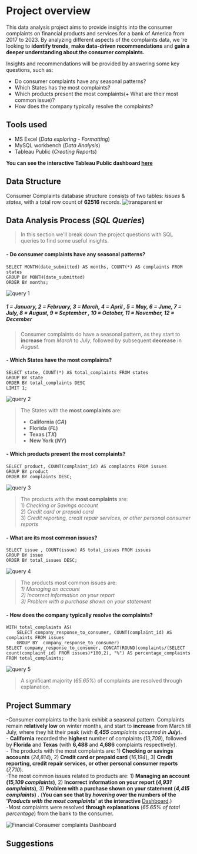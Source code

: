 
# Project overview
This data analysis project aims to provide insights into the consumer complaints on financial products and services for a bank of America from 2017 to 2023. By analyzing different aspects of the complaints data, we ‘re looking to **identify trends**, **make data-driven recommendations** and **gain a deeper understanding about the consumer complaints.**

Insights and recommendations will be provided by answering some key questions, such as:
- Do consumer complaints have any seasonal patterns?
- Which States has the most complaints?
- Which products present the most complaints(+ What are their most common issue)?
- How does the company typically resolve the complaints?

## Tools used
- MS Excel (*Data exploring - Formatting*)
- MySQL workbench (*Data Analysis*)
- Tableau Public (*Creating Reports*)

**You can see the interactive Tableau Public dashboard [here](https://public.tableau.com/app/profile/nickpelek/viz/Financialconsumercomplaintsproject/Dashboard1)**
## Data Structure
Consumer Complaints database structure consists of two tables: *issues* & *states*, with a total row count of **62516** records.
![transparent er](https://github.com/user-attachments/assets/f884ca79-368d-4c44-a45e-d0b44b71c86c)



## Data Analysis Process (*SQL Queries*)

 >In this section we'll break down the project questions with SQL queries to find some useful insights.


#### - Do consumer complaints have any seasonal patterns?

   ```
  SELECT MONTH(date_submitted) AS months, COUNT(*) AS complaints FROM states
  GROUP BY MONTH(date_submitted)
  ORDER BY months;
  ``` 
![query 1](https://github.com/user-attachments/assets/a4cf482b-9308-4076-af58-7cc25dba18c4)
#####  *1 = January, 2 = February, 3 = March, 4 = April , 5 = May, 6 = June, 7 = July, 8 = August, 9 = September , 10 = October, 11 = November, 12 = December*  
> Consumer complaints do have a seasonal pattern, as they start to **increase** from *March* to *July*, followed by subsequent **decrease** in *August*.

#### - Which States have the most complaints?

  ```
  SELECT state, COUNT(*) AS total_complaints FROM states
  GROUP BY state
  ORDER BY total_complaints DESC
  LIMIT 1;
  ```
  ![query 2](https://github.com/user-attachments/assets/fdafc747-fcb2-4bed-91cd-0bebb086262d)

> The States with the **most complaints** are:
> - **California (*CA*)**
> - **Florida (*FL*)**
> - **Texas (*TX*)**
> - **New York (*NY*)**
#### - Which products present the most complaints?

  ```
  SELECT product, COUNT(complaint_id) AS complaints FROM issues
  GROUP BY product
  ORDER BY complaints DESC;
  ```
  ![query 3](https://github.com/user-attachments/assets/925a5b6e-fad3-4481-89b5-0252049e01fc)
>The products with the **most complaints** are: <br> 1) *Checking or Savings account* <br>
                                                 2) *Credit card or prepaid card* <br>
                                                 3) *Credit reporting, credit repair services, or other personal consumer reports*
 						

#### - What are its most common issues?
     
  ```
  SELECT issue , COUNT(issue) AS total_issues FROM issues
  GROUP BY issue
  ORDER BY total_issues DESC;
  ```
  ![query 4](https://github.com/user-attachments/assets/8098de56-0127-4ba6-ac4d-8cce96215f28)
> The products most common issues are:<br> *1) Managing an account* <br>
										 *2) Incorrect information on your report*<br>
                                         *3) Problem with a purchase shown on your statement*

#### - How does the company typically resolve the complaints?
  ```
  WITH total_complaints AS(
	  SELECT company_response_to_consumer, COUNT(complaint_id) AS complaints FROM issues
	  GROUP BY  company_response_to_consumer)
  SELECT company_response_to_consumer, CONCAT(ROUND(complaints/(SELECT count(complaint_id) FROM issues)*100,2), "%") AS percentage_complaints
  FROM total_complaints;
  ```
  ![query 5](https://github.com/user-attachments/assets/c51b0c85-aa1a-45c9-bbdf-3fc0ad8d68d6)
> A significant majority (*65.65%*) of complaints are resolved through explanation.
## Project Summary

 -Consumer complaints to the bank exhibit a seasonal pattern. Complaints remain **relatively low** on winter months, and start to **increase** from March till July, where they hit their peak (*with **6,455** complaints occurred in **July***).<br> - **California** recorded the **highest** number of complaints (*13,709*), followed by **Florida** and **Texas** (with **6,488** and **4,686** complaints respectively). <br> - The products with the most complaints are: 1) **Checking or savings accounts** (*24,814*), 2) **Credit card or prepaid card** (*16,194*), 3) **Credit reporting, credit repair services, or other personal consumer reports** (*7,710*).<br> -The most common issues related to products are: 1) **Managing an account (*15,109 complaints*)**, 2) **Incorrect information on your report (*4,931 complaints*)**, 3) **Problem with a purchase shown on your statement (*4,415 complaints*)**  . (**You can see that by *hovering* over the numbers of the '*Products with the most complaints*'  at the interactive** [Dashboard](https://public.tableau.com/app/profile/nickpelek/viz/Financialconsumercomplaintsproject/Dashboard1).)<br>
 -Most complaints were resolved **through explanations** (*65.65% of total percentage*) from the bank to the consumer. 

![Financial Consumer complaints Dashboard](https://github.com/user-attachments/assets/1f20b6bd-ae2c-42a6-af8f-360367c12269)

## Suggestions

